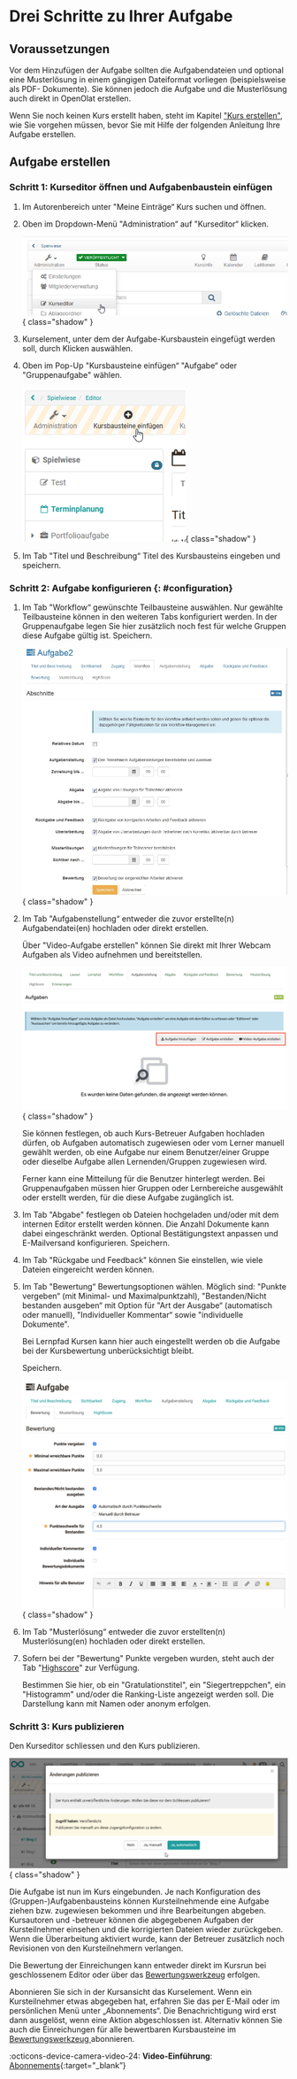 # Drei Schritte zu Ihrer Aufgabe

##  Voraussetzungen

Vor dem Hinzufügen der Aufgabe sollten die Aufgabendateien und optional eine
Musterlösung in einem gängigen Dateiformat vorliegen (beispielsweise als PDF-
Dokumente). Sie können jedoch die Aufgabe und die Musterlösung auch direkt in
OpenOlat erstellen.

Wenn Sie noch keinen Kurs erstellt haben, steht im Kapitel ["Kurs erstellen"](../learningresources/Creating_Course.de.md),
wie Sie vorgehen müssen, bevor Sie mit Hilfe der folgenden Anleitung Ihre Aufgabe erstellen.

##  Aufgabe erstellen

### Schritt 1: Kurseditor öffnen und Aufgabenbaustein einfügen

1. Im Autorenbereich unter "Meine Einträge“ Kurs suchen und öffnen.

2. Oben im Dropdown-Menü "Administration“ auf "Kurseditor“ klicken.

     ![Kurseditor](assets/task_course_editor_DE.png){ class="shadow" }

3. Kurselement, unter dem der Aufgabe-Kursbaustein eingefügt werden soll,
   durch Klicken auswählen.

4. Oben im Pop-Up "Kursbausteine einfügen“ "Aufgabe“ oder "Gruppenaufgabe"
   wählen.

    ![Kursbaustein hinzufügen](assets/task_insert_course_elements_DE.png){ class="shadow" }

5. Im Tab "Titel und Beschreibung“ Titel des Kursbausteins eingeben und
   speichern.

### Schritt 2: Aufgabe konfigurieren  {: #configuration}

1. Im Tab "Workflow“ gewünschte Teilbausteine auswählen. Nur gewählte
    Teilbausteine können in den weiteren Tabs konfiguriert werden.
    In der Gruppenaufgabe legen Sie hier zusätzlich noch fest für welche Gruppen
    diese Aufgabe gültig ist. Speichern.

    ![Tab Workflow](assets/task_workflow_DE.jpg){ class="shadow" }

2. Im Tab "Aufgabenstellung“ entweder die zuvor erstellte(n)
    Aufgabendatei(en) hochladen oder direkt erstellen.

    Über "Video-Aufgabe erstellen" können Sie direkt mit Ihrer Webcam Aufgaben 
    als Video aufnehmen und bereitstellen.

    ![Tab Aufgabenstellung](assets/task_configuration_DE.png){ class="shadow" }
     
    Sie können festlegen, ob auch Kurs-Betreuer Aufgaben hochladen dürfen, ob
    Aufgaben automatisch zugewiesen oder vom Lerner manuell gewählt werden, ob
    eine Aufgabe nur einem Benutzer/einer Gruppe oder dieselbe Aufgabe allen
    Lernenden/Gruppen zugewiesen wird.

    Ferner kann eine Mitteilung für die Benutzer hinterlegt werden.
    Bei Gruppenaufgaben müssen hier Gruppen oder Lernbereiche ausgewählt oder
    erstellt werden, für die diese Aufgabe zugänglich ist.  

3. Im Tab "Abgabe" festlegen ob Dateien hochgeladen und/oder mit dem
    internen Editor erstellt werden können. Die Anzahl Dokumente kann dabei
    eingeschränkt werden. Optional Bestätigungstext anpassen und E-Mailversand
    konfigurieren. Speichern.  

4. Im Tab "Rückgabe und Feedback" können Sie einstellen, wie viele Dateien
    eingereicht werden können. 

5. Im Tab "Bewertung“ Bewertungsoptionen wählen. Möglich sind: "Punkte
    vergeben“ (mit Minimal- und Maximalpunktzahl), "Bestanden/Nicht bestanden
    ausgeben“ mit Option für "Art der Ausgabe“ (automatisch oder manuell),
    "Individueller Kommentar“ sowie "individuelle Dokumente".

    Bei Lernpfad Kursen kann hier auch eingestellt werden ob die Aufgabe bei der
    Kursbewertung unberücksichtigt bleibt.

    Speichern.

    ![Tab Bewertung](assets/task_grading_DE.png){ class="shadow" }

6. Im Tab "Musterlösung“ entweder die zuvor erstellten(n)
    Musterlösung(en) hochladen oder direkt erstellen. 

7. Sofern bei der "Bewertung" Punkte vergeben wurden, steht auch der Tab
    "[Highscore](../learningresources/Assessment.de.md#highscore)" zur Verfügung.

    Bestimmen Sie hier, ob ein "Gratulationstitel", ein "Siegertreppchen", ein
    "Histogramm" und/oder die Ranking-Liste angezeigt werden soll. Die Darstellung
    kann mit Namen oder anonym erfolgen.  

### Schritt 3: Kurs publizieren

Den Kurseditor schliessen und den Kurs publizieren.

![Publizieren](assets/task_publish_DE.png){ class="shadow" }
  
Die Aufgabe ist nun im Kurs eingebunden. Je nach Konfiguration des
(Gruppen-)Aufgabenbausteins können Kursteilnehmende eine Aufgabe ziehen bzw.
zugewiesen bekommen und ihre Bearbeitungen abgeben. Kursautoren und -betreuer
können die abgegebenen Aufgaben der Kursteilnehmer einsehen und die
korrigierten Dateien wieder zurückgeben. Wenn die Überarbeitung aktiviert
wurde, kann der Betreuer zusätzlich noch Revisionen von den Kursteilnehmern
verlangen.

Die Bewertung der Einreichungen kann entweder direkt im Kursrun bei
geschlossenem Editor oder über das
[Bewertungswerkzeug](../course_operation/Assessment_tool_-_overview.de.md) erfolgen.

Abonnieren Sie sich in der Kursansicht das Kurselement. Wenn ein
Kursteilnehmer etwas abgegeben hat, erfahren Sie das per E-Mail oder im
persönlichen Menü unter „Abonnements“. Die Benachrichtigung wird erst dann
ausgelöst, wenn eine Aktion abgeschlossen ist. Alternativ können Sie auch die
Einreichungen für alle bewertbaren Kursbausteine im [Bewertungswerkzeug
](../course_operation/Assessment_tool_-_overview.de.md)abonnieren.

:octicons-device-camera-video-24: **Video-Einführung**: [Abonnements](<https://www.youtube.com/embed/h9gOqt7TR7Q>){:target="_blank”}
